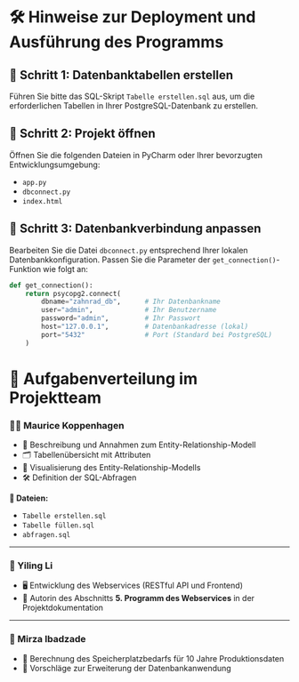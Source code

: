 # 🛠️ Hinweise zur Deployment und Ausführung des Programms

## 📌 Schritt 1: Datenbanktabellen erstellen
Führen Sie bitte das SQL-Skript `Tabelle erstellen.sql` aus, um die erforderlichen Tabellen in Ihrer PostgreSQL-Datenbank zu erstellen.

## 📌 Schritt 2: Projekt öffnen
Öffnen Sie die folgenden Dateien in PyCharm oder Ihrer bevorzugten Entwicklungsumgebung:

- `app.py`
- `dbconnect.py`
- `index.html`

## 📌 Schritt 3: Datenbankverbindung anpassen
Bearbeiten Sie die Datei `dbconnect.py` entsprechend Ihrer lokalen Datenbankkonfiguration. Passen Sie die Parameter der `get_connection()`-Funktion wie folgt an:

```python
def get_connection():
    return psycopg2.connect(
        dbname="zahnrad_db",      # Ihr Datenbankname
        user="admin",             # Ihr Benutzername
        password="admin",         # Ihr Passwort
        host="127.0.0.1",         # Datenbankadresse (lokal)
        port="5432"               # Port (Standard bei PostgreSQL)
    )
```

# 👥 Aufgabenverteilung im Projektteam

### 🧑‍💼 Maurice Koppenhagen
- 📘 Beschreibung und Annahmen zum Entity-Relationship-Modell  
- 🗂️ Tabellenübersicht mit Attributen  
- 🧩 Visualisierung des Entity-Relationship-Modells  
- 🛠️ Definition der SQL-Abfragen  

**📂 Dateien:**
- `Tabelle erstellen.sql`  
- `Tabelle füllen.sql`  
- `abfragen.sql`

---

### 👩 Yiling Li
- 🖥️ Entwicklung des Webservices (RESTful API und Frontend)  
- 📝 Autorin des Abschnitts **5. Programm des Webservices** in der Projektdokumentation

---

### 👨 Mirza Ibadzade
- 💾 Berechnung des Speicherplatzbedarfs für 10 Jahre Produktionsdaten  
- 🔧 Vorschläge zur Erweiterung der Datenbankanwendung
